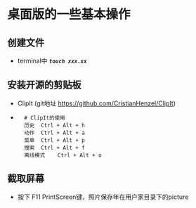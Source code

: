 # 桌面版的一些基本操作

## 创建文件
* terminal中 ***`touch xxx.xx`***

## 安装开源的剪贴板
* ClipIt (git地址 https://github.com/CristianHenzel/ClipIt)
* ```
    # ClipIt的使用
    历史	Ctrl + Alt + h
    动作	Ctrl + Alt + a
    菜单	Ctrl + Alt + p
    搜索	Ctrl + Alt + f
    离线模式	Ctrl + Alt + o

## 截取屏幕
* 按下 F11 PrintScreen键，照片保存年在用户家目录下的picture